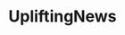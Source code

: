 ---
title: UpliftingNews
crosslinks:
- youtubot
- LateStageCapitalism
- AskReddit
- tmsbmeta
- IAmA
- HailCorporate
- ShitAmericansSay
- worldnews
- news
- india
- todayilearned
- The_Donald
- u_imguralbumbot
- pics
- PupliftingNews
- xkcd
- circlebroke2
- Drama
- zeronet
- Linky_links
---